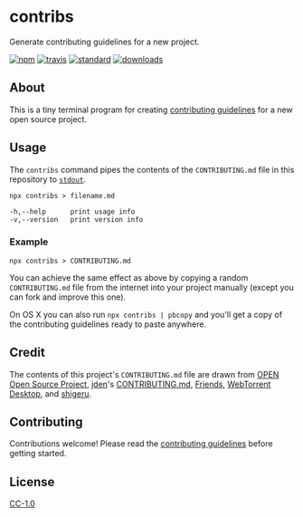 # contribs

Generate contributing guidelines for a new project.

[![npm][1]][2]
[![travis][3]][4]
[![standard][5]][6]
[![downloads][7]][2]

[1]: https://img.shields.io/npm/v/contribs.svg?style=flat-square
[2]: https://www.npmjs.com/package/contribs
[3]: https://img.shields.io/travis/ungoldman/contribs/master.svg?style=flat-square
[4]: https://travis-ci.org/ungoldman/contribs
[5]: https://img.shields.io/badge/code%20style-standard-brightgreen.svg?style=flat-square
[6]: http://standardjs.com/
[7]: https://img.shields.io/npm/dm/contribs.svg?style=flat-square

## About

This is a tiny terminal program for creating [contributing guidelines](https://help.github.com/articles/setting-guidelines-for-repository-contributors/) for a new open source project.

## Usage

The `contribs` command pipes the contents of the `CONTRIBUTING.md` file in this repository to [`stdout`](https://nodejs.org/api/process.html#process_process_stdout).

```
npx contribs > filename.md

-h,--help      print usage info
-v,--version   print version info
```

### Example

```
npx contribs > CONTRIBUTING.md
```

You can achieve the same effect as above by copying a random `CONTRIBUTING.md` file from the internet into your project manually (except you can fork and improve this one).

On OS X you can also run `npx contribs | pbcopy` and you'll get a copy of the contributing guidelines ready to paste anywhere.

## Credit

The contents of this project's `CONTRIBUTING.md` file are drawn from [OPEN Open Source Project](http://openopensource.org/), [jden](https://github.com/jden)'s [CONTRIBUTING.md](https://github.com/jden/CONTRIBUTING.md), [Friends](https://github.com/moose-team/friends), [WebTorrent Desktop](https://github.com/feross/webtorrent-desktop/blob/master/CONTRIBUTING.md), and [shigeru](https://github.com/moonglum/shigeru/blob/master/CONTRIBUTING.md).

## Contributing

Contributions welcome! Please read the [contributing guidelines](CONTRIBUTING.md) before getting started.

## License

[CC-1.0](LICENSE.md)
